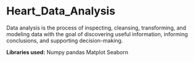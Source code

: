 # Heart_Data_Analysis
Data analysis is the process of inspecting, cleansing, transforming, and modeling data with the goal of discovering useful information, informing conclusions, and supporting decision-making.

**Libraries used:**
Numpy
pandas
Matplot
Seaborn
